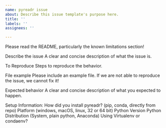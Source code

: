 ```yaml
---
name: pyreadr issue
about: Describe this issue template's purpose here.
title: ''
labels: ''
assignees: ''

---
```


Please read the README, particularly the known limitations section!

Describe the issue
A clear and concise description of what the issue is.

To Reproduce
Steps to reproduce the behavior.

File example
Please include an example file. If we are not able to reproduce the issue, we cannot fix it!

Expected behavior
A clear and concise description of what you expected to happen.

Setup Information:
How did you install pyreadr? (pip, conda, directly from repo)
Platform (windows, macOS, linux, 32 or 64 bit)
Python Version
Python Distribution (System, plain python, Anaconda)
Using Virtualenv or condaenv?

